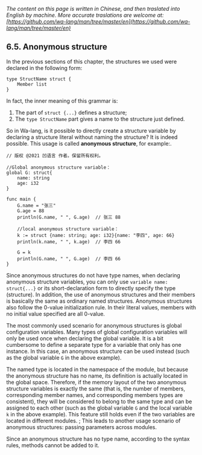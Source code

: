 *The content on this page is written in Chinese, and then traslated into English by machine. More accurate traslations are welcome at: [https://github.com/wa-lang/man/tree/master/en](https://github.com/wa-lang/man/tree/master/en)*

## 6.5. Anonymous structure

In the previous sections of this chapter, the structures we used were declared in the following form:
```wa
type StructName struct {
    Member list
}
```

In fact, the inner meaning of this grammar is:
1. The part of `struct {...}` defines a structure;
1. The `type StructName` part gives a name to the structure just defined.

So in Wa-lang, is it possible to directly create a structure variable by declaring a structure literal without naming the structure? It is indeed possible. This usage is called **anonymous structure**, for example:.
```wa
// 版权 @2021 凹语言 作者。保留所有权利。

//Global anonymous structure variable：
global G: struct{
    name: string
    age: i32
}

func main {
    G.name = "张三"
    G.age = 88
    println(G.name, " ", G.age)  // 张三 88

    //local anonymous structure variable：
    k := struct {name: string; age: i32}{name: "李四", age: 66}
    println(k.name, " ", k.age)  // 李四 66

    G = k
    println(G.name, " ", G.age)  // 李四 66
}
```

Since anonymous structures do not have type names, when declaring anonymous structure variables, you can only use `variable name: struct{...}` or its short-declaration form to directly specify the type (structure). In addition, the use of anonymous structures and their members is basically the same as ordinary named structures. Anonymous structures also follow the 0-value initialization rule. In their literal values, members with no initial value specified are all 0-value.

The most commonly used scenario for anonymous structures is global configuration variables. Many types of global configuration variables will only be used once when declaring the global variable. It is a bit cumbersome to define a separate type for a variable that only has one instance. In this case, an anonymous structure can be used instead (such as the global variable `G` in the above example).

The named type is located in the namespace of the module, but because the anonymous structure has no name, its definition is actually located in the global space. Therefore, if the memory layout of the two anonymous structure variables is exactly the same (that is, the number of members, corresponding member names, and corresponding members types are consistent), they will be considered to belong to the same type and can be assigned to each other (such as the global variable `G` and the local variable `k` in the above example). This feature still holds even if the two variables are located in different modules. ; This leads to another usage scenario of anonymous structures: passing parameters across modules.

Since an anonymous structure has no type name, according to the syntax rules, methods cannot be added to it.